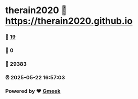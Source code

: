 # therain2020 :link: https://therain2020.github.io 
### :page_facing_up: [19](https://therain2020.github.io/tag.html) 
### :speech_balloon: 0 
### :hibiscus: 29383 
### :alarm_clock: 2025-05-22 16:57:03 
### Powered by :heart: [Gmeek](https://github.com/Meekdai/Gmeek)

